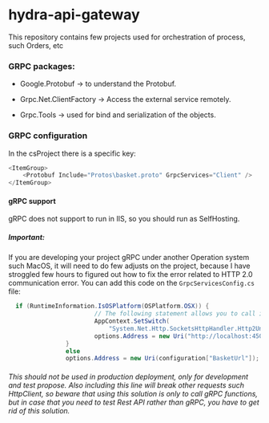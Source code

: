 # hydra-api-gateway
This repository contains few projects used for orchestration of process, such Orders, etc




### GRPC packages:
- Google.Protobuf -> to understand the Protobuf.

- Grpc.Net.ClientFactory -> Access the external service remotely.

- Grpc.Tools -> used for bind and serialization of the objects.

### GRPC configuration
In the csProject there is a specific key:
```cs
<ItemGroup>
    <Protobuf Include="Protos\basket.proto" GrpcServices="Client" />
</ItemGroup>
```

#### gRPC support
gRPC does not support to run in IIS, so you should run as SelfHosting.

##### Important:
If you are developing your project gRPC under another Operation system such MacOS, it will need to do few adjusts on the project, because I have stroggled few hours to figured out how to fix the error related to HTTP 2.0 communication error. You can add this code on the ```GrpcServicesConfig.cs``` file:
```cs
  if (RuntimeInformation.IsOSPlatform(OSPlatform.OSX)) {
                        // The following statement allows you to call insecure services. To be used only in development environments.
                        AppContext.SetSwitch(
                            "System.Net.Http.SocketsHttpHandler.Http2UnencryptedSupport", true);
                        options.Address = new Uri("http://localhost:45055");
                }
                else
                options.Address = new Uri(configuration["BasketUrl"]);
```
###### This should not be used in production deployment, only for development and test propose. Also including this line will break other requests such HttpClient, so beware that using this solution is only to call gRPC functions, but in case that you need to test Rest API rather than gRPC, you have to get rid of this solution.
